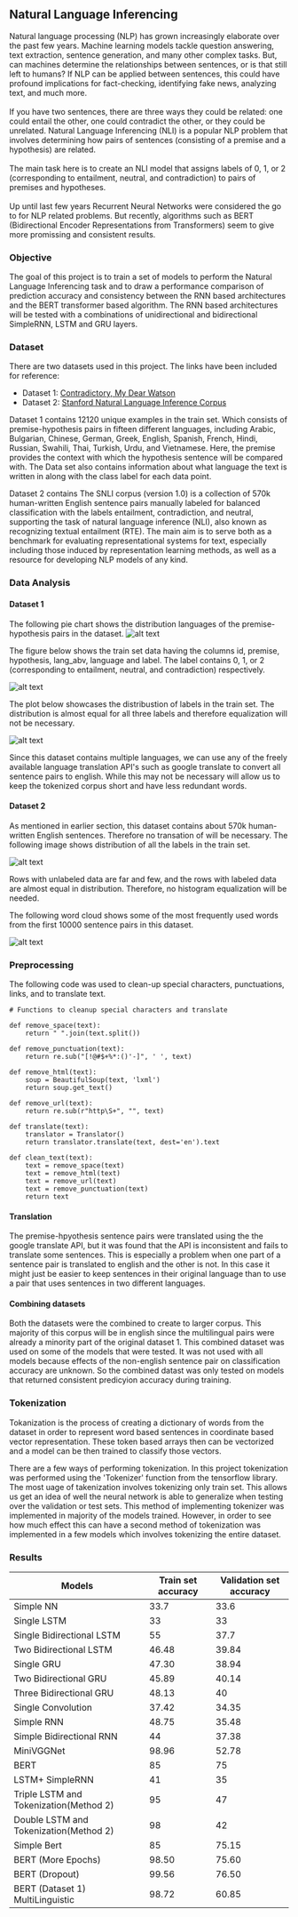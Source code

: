 Natural Language Inferencing
---

Natural language processing (NLP) has grown increasingly elaborate over the past few years. Machine learning models tackle question answering, text extraction, sentence generation, and many other complex tasks. But, can machines determine the relationships between sentences, or is that still left to humans? If NLP can be applied between sentences, this could have profound implications for fact-checking, identifying fake news, analyzing text, and much more.</br></br>
If you have two sentences, there are three ways they could be related: one could entail the other, one could contradict the other, or they could be unrelated. Natural Language Inferencing (NLI) is a popular NLP problem that involves determining how pairs of sentences (consisting of a premise and a hypothesis) are related.</br></br>
The main task here is to create an NLI model that assigns labels of 0, 1, or 2 (corresponding to entailment, neutral, and contradiction) to pairs of premises and hypotheses.</br></br>
Up until last few years Recurrent Neural Networks were considered the go to for NLP related problems. But recently, algorithms such as BERT (Bidirectional Encoder Representations from Transformers) seem to give more promissing and consistent results.

### Objective
The goal of this project is to train a set of models to perform the Natural Language Inferencing task and to draw a performance comparison of prediction accuracy and consistency between the RNN based architectures and the BERT transformer based algorithm.
The RNN based architectures will be tested with a combinations of unidirectional and bidirectional SimpleRNN, LSTM and GRU layers.

### Dataset
There are two datasets used in this project. The links have been included for reference:</br>
* Dataset 1: [Contradictory, My Dear Watson](https://www.kaggle.com/c/contradictory-my-dear-watson/data)</br>
* Dataset 2: [Stanford Natural Language Inference Corpus](https://www.kaggle.com/stanfordu/stanford-natural-language-inference-corpus)
 
Dataset 1 contains 12120 unique examples in the train set. Which consists of premise-hypothesis pairs in fifteen different languages, including Arabic, Bulgarian, Chinese, German, Greek, English, Spanish, French, Hindi, Russian, Swahili, Thai, Turkish, Urdu, and Vietnamese.
Here, the premise provides the context with which the hypothesis sentence will be compared with. The Data set also contains information about what language the text is written in along with the class label for each data point.

Dataset 2 contains The SNLI corpus (version 1.0) is a collection of 570k human-written English sentence pairs manually labeled for balanced classification with the labels entailment, contradiction, and neutral, supporting the task of natural language inference (NLI), also known as recognizing textual entailment (RTE). The main aim is to serve both as a benchmark for evaluating representational systems for text, especially including those induced by representation learning methods, as well as a resource for developing NLP models of any kind. 

### Data Analysis
#### Dataset 1
The following pie chart shows the distribution languages of the premise-hypothesis pairs in the dataset.
![alt text](https://github.com/JagtapSagar/Neural-Networks/blob/main/RNN_BERT_Natural_Language_Inferencing/Images/Language%20distribution.png)

The figure below shows the train set data having the columns id, premise, hypothesis, lang_abv, language and label. The label contains 0, 1, or 2 (corresponding to entailment, neutral, and contradiction) respectively. 

![alt text](https://github.com/JagtapSagar/Neural-Networks/blob/main/RNN_BERT_Natural_Language_Inferencing/Images/train%20data%201.PNG)

The plot below showcases the distribustion of labels in the train set. The distribution is almost equal for all three labels and therefore equalization will not be necessary.

![alt text](https://github.com/JagtapSagar/Neural-Networks/blob/main/RNN_BERT_Natural_Language_Inferencing/Images/dataset%201%20label%20distribution.png)

Since this dataset contains multiple languages, we can use any of the freely available language translation API's such as google translate to convert all sentence pairs to english. While this may not be necessary will allow us to keep the tokenized corpus short and have less redundant words.

#### Dataset 2
As mentioned in earlier section, this dataset contains about 570k human-written English sentences. Therefore no transation of will be necessary. The following image shows distribution of all the labels in the train set.

![alt text](https://github.com/JagtapSagar/Neural-Networks/blob/main/RNN_BERT_Natural_Language_Inferencing/Images/dataset%202%20label%20distribution.png)

Rows with unlabeled data are far and few, and the rows with labeled data are almost equal in distribution. Therefore, no histogram equalization will be needed.

The following word cloud shows some of the most frequently used words from the first 10000 sentence pairs in this dataset.

![alt text](https://github.com/JagtapSagar/Neural-Networks/blob/main/RNN_BERT_Natural_Language_Inferencing/Images/word%20cloud.png)

### Preprocessing

The following code was used to clean-up special characters, punctuations, links, and to translate text.
```
# Functions to cleanup special characters and translate

def remove_space(text):
    return " ".join(text.split())

def remove_punctuation(text):
    return re.sub("[!@#$+%*:()'-]", ' ', text)

def remove_html(text):
    soup = BeautifulSoup(text, 'lxml')
    return soup.get_text()

def remove_url(text):
    return re.sub(r"http\S+", "", text)

def translate(text):
    translator = Translator()
    return translator.translate(text, dest='en').text

def clean_text(text):
    text = remove_space(text)
    text = remove_html(text)
    text = remove_url(text)
    text = remove_punctuation(text)
    return text
```

#### Translation
The premise-hpyothesis sentence pairs were translated using the the google translate API, but it was found that the API is inconsistent and fails to translate some sentences. This is especially a problem when one part of a sentence pair is translated to english and the other is not. In this case it might just be easier to keep sentences in their original language than to use a pair that uses sentences in two different languages.

#### Combining datasets
Both the datasets were the combined to create to larger corpus. This majority of this corpus will be in english since the multilingual pairs were already a minority part of the original dataset 1. This combined dataset was used on some of the models that were tested. It was not used with all models because effects of the non-english sentence pair on classification accuracy are unknown. So the combined datast was only tested on models that returned consistent predicyion accuracy during training.

### Tokenization
Tokanization is the process of creating a dictionary of words from the dataset in order to represent word based sentences in coordinate based vector representation. These token based arrays then can be vectorized and a model can be then trained to classify those vectors.

There are a few ways of performing tokenization. In this project tokenization was performed using the 'Tokenizer' function from the tensorflow library. The most uage of takenization involves tokenizing only train set. This allows us get an idea of well the neural network is able to generalize when testing over the validation or test sets.
This method of implementing tokenizer was implemented in majority of the models trained. However, in order to see how much effect this can have a second method of tokenization was implemented in a few models which involves tokenizing the entire dataset.


### Results


| Models | Train set accuracy | Validation set accuracy|
|---|---|---|
| Simple NN | 33.7 | 33.6 |
| Single LSTM | 33 | 33 |
| Single Bidirectional LSTM | 55 | 37.7|
| Two Bidirectional LSTM | 46.48 | 39.84|
| Single GRU | 47.30 | 38.94 |
| Two Bidirectional GRU | 45.89 | 40.14 |
| Three Bidirectional GRU | 48.13 | 40 |
| Single Convolution | 37.42 | 34.35 |
| Simple RNN | 48.75 | 35.48 |
| Simple Bidirectional RNN | 44 | 37.38 |
| MiniVGGNet | 98.96 | 52.78 |
| BERT | 85 | 75 |
| LSTM+ SimpleRNN | 41 | 35 |
| Triple LSTM and Tokenization(Method 2) | 95 | 47 |
| Double LSTM and Tokenization(Method 2) | 98 | 42 |
| Simple Bert | 85 | 75.15 |
| BERT (More Epochs) | 98.50 | 75.60 |
| BERT  (Dropout) | 99.56 | 76.50 |
| BERT  (Dataset 1) MultiLinguistic | 98.72 | 60.85 |

